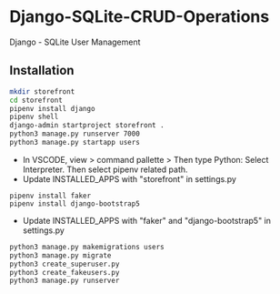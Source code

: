 # Django-SQLite-CRUD-Operations
Django - SQLite User Management

## Installation

```bash
mkdir storefront
cd storefront
pipenv install django
pipenv shell
django-admin startproject storefront .
python3 manage.py runserver 7000
python3 manage.py startapp users
```
- In VSCODE, view > command pallette > Then type Python: Select Interpreter. Then select pipenv related path.
- Update INSTALLED_APPS with "storefront" in settings.py

```
pipenv install faker
pipenv install django-bootstrap5
```
- Update INSTALLED_APPS with "faker" and "django-bootstrap5" in settings.py

```bash
python3 manage.py makemigrations users
python3 manage.py migrate
python3 create_superuser.py
python3 create_fakeusers.py
python3 manage.py runserver
```
